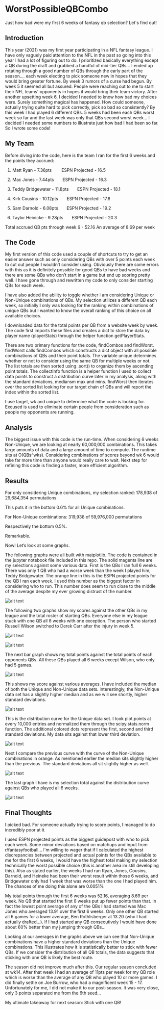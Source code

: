 # WorstPossibleQBCombo
Just how bad were my first 6 weeks of fantasy qb selection? Let's find out!
## Introduction
This year (2021) was my first year participating in a NFL fantasy league. I have only vaguely paid attention to the NFL in the past so going into this year I had a lot of figuring out to do. I prioritized basically everything except a QB during the draft and grabbed a handful of mid-tier QBs... I ended up rotating through a good number of QBs through the early part of the season.... each week electing to pick someone new in hopes that they would bring greater fortune. By week 3 rumors of a curse had begun. By week 5 it seemed all but assured. People were reaching out to me to start their NFL teams' opponents in hopes it would bring their team victory. After another upsetting week 6, I decided I needed to know how bad my choices were. Surely something magical has happened. How could someone, actually trying quite hard to pick correctly, pick so bad so consistently? By this week I had played 6 different QBs. 5 weeks had been each QBs worst week so far and the last week was only that QBs second worst week...
I decided I needed some numbers to illustrate just how bad I had been so far. So I wrote some code!
## My Team
Before diving into the code, here is the team I ran for the first 6 weeks and the points they accrued:

1) Matt Ryan - 7.36pts             ESPN Projected - 16.5

2) Mac Jones - 7.44pts  ESPN Projected - 16.3

3) Teddy Bridgewater - 11.8pts  ESPN Projected - 18.1

4) Kirk Cousins - 10.12pts  ESPN Projected - 17.8

5) Sam Darnold - 6.08pts  ESPN Projected - 19.2

6) Taylor Heinicke - 9.28pts  ESPN Projected - 20.3

Total accrued QB pts through week 6 - 52.16 An average of 8.69 per week

## The Code
My first version of this code used a couple of shortcuts to try to get an easier answer such as only considering QBs with over 5 points each week to cut out people I wouldn’t consider using. Obviously there are some errors with this as it is definitely possible for good QBs to have bad weeks and there are some QBs who don’t start in a game but end up scoring pretty well. I have gone through and rewritten my code to only consider starting QBs for each week.

I have also added the ability to toggle whether I am considering Unique or Non-Unique combinations of QBs. My selection utilizes a different QB each week, so initially I only was looking for the ranking within combinations of unique QBs but I wanted to know the overall ranking of this choice on all available choices.

I downloaded data for the total points per QB from a website week by week. The code first imports these files and creates a dict to store the data by player name (playerStats) through the helper function getPlayerStats.

There are two primary functions for the code, findCombos and findWorst.  findWorst calls findCombos which constructs a dict object with all possible combinations of QBs and their point totals. The variable unique determines whether or not to consider using the same QB for multiple weeks or not. The list totals are then sorted using .sort() to organize them by ascending point totals. The collectInfo function is a helper function I used to collect data points to construct a distribution curve later in my analysis, along with the standard deviations, mediansm max and mins. findWorst then iterates over the sorted list looking for our target chain of QBs and will report the index within the sorted list.

I use target, wk and unique to determine what the code is looking for. Excused is used to eliminate certain people from consideration such as people my opponents are running.

## Analysis
The biggest issue with this code is the run-time. When considering 6 weeks Non-Unique, we are looking at nearly 60,000,000 combinations. This takes large amounts of data and a large amount of time to compute. The runtime sits at O(QBs^wks).  Considering combinations of scores beyond wk 6 would take far more time than anyone would really care to wait. Next step for refining this code is finding a faster, more efficient algorithm. 

## Results
For only considering Unique combinations, my selection ranked: 178,938 of 29,684,354 permutations

This puts it in the bottom 0.6% for all Unique combinations.

For Non-Unique combinations: 319,938 of  59,976,000 permutations

Respectively the bottom 0.5%.

Remarkable.

Now! Let’s look at some graphs.

The following graphs were all built with matplotlib. The code is contained in the jupyter notebook file included in this repo.
The solid magenta line are my selections against some various data. First is the QBs I ran full 6 weeks. There was only 1 QB who had a worse week than the week I played him, Teddy Bridgewater. The orange line in this is the ESPN projected points for the QB I ran each week. I used this number as the biggest factor in considering who to run. This number does seem to run close to the middle of the average despite my ever growing distrust of the number.

![alt text](./graphs/myqbs.png)

The following two graphs show my scores against the other QBs in my league and the total roster of starting QBs. Everyone else in my league stuck with one QB all 6 weeks with one exception. The person who started Russell Wilson switched to Derek Carr after the injury in week 5. 

![alt text](./graphs/oqbs.png)

![alt text](./graphs/allqbs.png)

The next bar graph shows my total points against the total points of each opponents QBs. All these QBs played all 6 weeks except Wilson, who only had 5 games.

![alt text](./graphs/myselect.png)

This shows my score against various averages. I have included the median of both the Unique and Non-Unique data sets. Interestingly, the Non-Unique data set has a slightly higher median and as we will see shortly, higher standard deviations.

![alt text](./graphs/varavg.png)

This is the distribution curve for the Unique data set. I took plot points at every 10,000 entries and normalized them through the scipy.stats.norm function. The 
additional colored dots represent the first, second and third standard deviations. My data sits against that lower third deviation.

![alt text](./graphs/uniquedist.png)

Next I compare the previous curve with the curve of the Non-Unique combinations in orange. As mentioned earlier the median sits slightly higher than the previous. The standard deviations all sit slightly higher as well.

![alt text](./graphs/nonuniquedist.png)

The last graph I have is my selection total against the distribution curve against QBs who played all 6 weeks. 

![alt text](./graphs/startingqbdist.png)

## Final Thoughts
I picked bad. For someone actually trying to score points, I managed to do incredibly poor at it.

I used ESPN projected points as the biggest guidepost with who to pick each week. Some minor deviations based on matchups and input from r/fantasyfootball... I'm willing to wager that if I calculated the highest discrepancies between projected and actual points for the QBs available to me for the first 6 weeks, I would have the highest total making my selection technically the worst possible choice (this is another area im still developing this). Also as stated earlier, the weeks I had run Ryan, Jones, Cousins, Darnold, and Heineke had been their worst result within those 6 weeks, and Bridgewater only had 1 week that was worse than the one I had played him. The chances of me doing this alone are 0.0051%

My total points through the first 6 weeks was 52.16, averaging 8.69 per week. No QB that started the first 6 weeks put up fewer points than that. In fact the lowest point average of any of the QBs I had started was Mac Jones who averaged 13.91 over the first 6 weeks. Only one other QB started all 6 games for a lower average, Ben Rothlisberger at 13.20 (who I had actually drafted...). If I had started any QB consecutively I would have done about 60% better than my jumping through QBs…

Looking at our averages in the graphs above we can see that Non-Unique combinations have a higher standard deviations than the Unique combinations. This illustrates how it is statistically better to stick with fewer QBs. If we consider the distribution of all QB totals, the data suggests that sticking with one QB is likely the best route.

The season did not improve much after this. Our regular season concluded at wk14. After that week I had an average of 11pts per week for my QB role which is worse than the average of any QB who played 10 or more games. I did finally settle on Joe Burrow, who had a magnificent week 15 - 17. Unfortunately for me, I did not make it to our post-season. It was very close, only 3 points separated me from the 6th seed…

My ultimate takeaway for next season: Stick with one QB!
